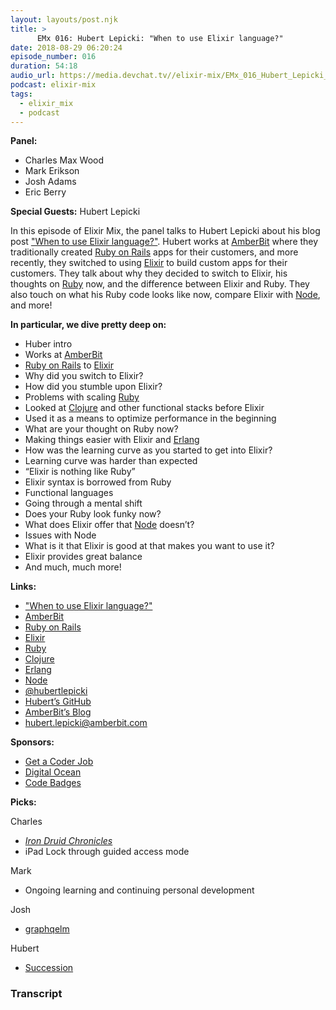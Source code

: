 ```yaml
---
layout: layouts/post.njk
title: >
      EMx 016: Hubert Lepicki: "When to use Elixir language?"
date: 2018-08-29 06:20:24
episode_number: 016
duration: 54:18
audio_url: https://media.devchat.tv//elixir-mix/EMx_016_Hubert_Lepicki_When_to_use_Elixir_language.mp3
podcast: elixir-mix
tags: 
  - elixir_mix
  - podcast
---
```


 **Panel:**

- Charles Max Wood
- Mark Erikson
- Josh Adams
- Eric Berry

**Special Guests:** Hubert Lepicki

In this episode of Elixir Mix, the panel talks to Hubert Lepicki about his blog post ["When to use Elixir language?"](https://www.amberbit.com/blog/2018/5/15/when-to-use-elixir-language/). Hubert works at [AmberBit](https://www.amberbit.com/) where they traditionally created [Ruby on Rails](https://rubyonrails.org/) apps for their customers, and more recently, they switched to using [Elixir](https://elixir-lang.org/) to build custom apps for their customers. They talk about why they decided to switch to Elixir, his thoughts on [Ruby](https://www.ruby-lang.org/en/) now, and the difference between Elixir and Ruby. They also touch on what his Ruby code looks like now, compare Elixir with [Node](https://nodejs.org/en/), and more!

**In particular, we dive pretty deep on:**

- Huber intro
- Works at [AmberBit](https://www.amberbit.com/)
- [Ruby on Rails](https://rubyonrails.org/) to [Elixir](https://elixir-lang.org/)
- Why did you switch to Elixir?
- How did you stumble upon Elixir?
- Problems with scaling [Ruby](https://www.ruby-lang.org/en/)
- Looked at [Clojure](https://clojure.org/) and other functional stacks before Elixir
- Used it as a means to optimize performance in the beginning
- What are your thought on Ruby now?
- Making things easier with Elixir and [Erlang](https://www.erlang.org/)
- How was the learning curve as you started to get into Elixir?
- Learning curve was harder than expected
- “Elixir is nothing like Ruby”
- Elixir syntax is borrowed from Ruby
- Functional languages
- Going through a mental shift
- Does your Ruby look funky now?
- What does Elixir offer that [Node](https://nodejs.org/en/) doesn’t?
- Issues with Node
- What is it that Elixir is good at that makes you want to use it?
- Elixir provides great balance
- And much, much more!

**Links:**

- ["When to use Elixir language?"](https://www.amberbit.com/blog/2018/5/15/when-to-use-elixir-language/)
- [AmberBit](https://www.amberbit.com/)
- [Ruby on Rails](https://rubyonrails.org/)
- [Elixir](https://elixir-lang.org/)
- [Ruby](https://www.ruby-lang.org/en/)
- [Clojure](https://clojure.org/)
- [Erlang](https://www.erlang.org/)
- [Node](https://nodejs.org/en/)
- [@hubertlepicki](https://twitter.com/hubertlepicki?ref_src=twsrc%255Egoogle%257Ctwcamp%255Eserp%257Ctwgr%255Eauthor)
- [Hubert’s GitHub](https://github.com/hubertlepicki)
- [AmberBit’s Blog](https://www.amberbit.com/blog)
- [hubert.lepicki@amberbit.com](mailto:hubert.lepicki@amberbit.com)

**Sponsors:**

- [Get a Coder Job](http://getacoderjob.com/)
- [Digital Ocean](https://www.digitalocean.com/)
- [Code Badges](http://codebadge.org/)

**Picks:**

Charles

- [_Iron Druid Chronicles_](https://www.amazon.com/s/ref=as_li_ss_tl?url=search-alias=aps&field-keywords=iron+druid+chronicles&sprefix=iron+druid+c,aps,214&crid=572GIIRLJL2W&linkCode=sl2&tag=devchattv-20&linkId=2eb966a2aab2fa1e4d226d2acaef5574&language=en_US)
- iPad Lock through guided access mode

Mark

- Ongoing learning and continuing personal development

Josh

- [graphqelm](https://github.com/dillonkearns/graphqelm)

Hubert

- [Succession](https://en.wikipedia.org/wiki/Succession_(TV_series))


### Transcript


